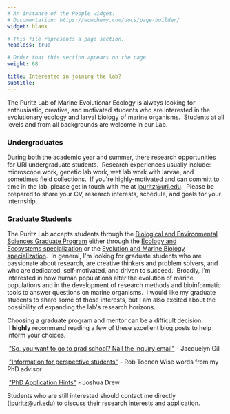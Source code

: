 ```yaml
---
# An instance of the People widget.
# Documentation: https://wowchemy.com/docs/page-builder/
widget: blank

# This file represents a page section.
headless: true

# Order that this section appears on the page.
weight: 68

title: Interested in joining the lab?
subtitle: 
---
```


The Puritz Lab of Marine Evolutionar Ecology is always looking for enthusiastic, creative, and motivated students who are interested in the evolutionary ecology and larval biology of marine organisms.  Students at all levels and from all backgrounds are welcome in our Lab.

### Undergraduates
During both the academic year and summer, there research opportunities for URI undergraduate students.  Research experiences usually include: microscope work, genetic lab work, wet lab work with larvae, and sometimes field collections.  If you're highly-motivated and can committ to time in the lab, please get in touch with me at jpuritz@uri.edu.  Please be prepared to share your CV, research interests, schedule, and goals for your internship.

### Graduate Students
The Puritz Lab accepts students through the [Biological and Environmental Sciences Graduate Program](https://web.uri.edu/cels/academics/bes/) either through the [Ecology and Ecosystems specialization](https://web.uri.edu/cels/academics/bes/ecology-and-ecosystem-sciences/) or the [Evolution and Marine Biology specialization](https://web.uri.edu/cels/academics/bes/evolution-and-marine-biology/).  In general, I'm looking for graduate students who are passionate about research, are creative thinkers and problem solvers, and who are dedicated, self-motivated, and driven to succeed.  Broadly, I'm interested in how human populations alter the evolution of marine populations and in the development of research methods and bioinformatic tools to answer questions on marine organisms.  I would like my graduate students to share some of those interests, but I am also excited about the possibility of expanding the lab's research horizons.  

Choosing a graduate program and mentor can be a difficult decision.  I **highly** recommend reading a few of these excellent blog posts to help inform your choices.  

​
["So, you want to go to grad school? Nail the inquiry email"](https://contemplativemammoth.com/2013/04/08/so-you-want-to-go-to-grad-school-nail-the-inquiry-email/) - Jacquelyn Gill

​
["Information for perspective students"](https://tobolab.org/prospective-students/) - Rob Toonen
Wise words from my PhD advisor

​
["PhD Application Hints"](https://labroides.wordpress.com/2012/12/17/ph-d-application-hints/) - Joshua Drew
​

Students who are still interested should contact me directly (jpuritz@uri.edu) to discuss their research interests and application.
​
​